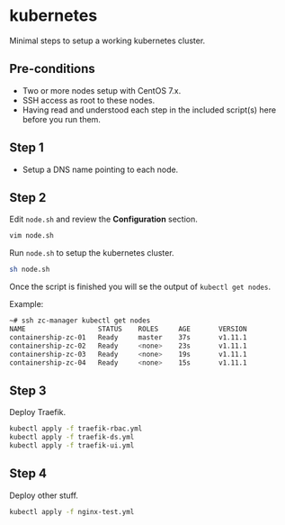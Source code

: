 # kubernetes

Minimal steps to setup a working kubernetes cluster.

## Pre-conditions

- Two or more nodes setup with CentOS 7.x.
- SSH access as root to these nodes.
- Having read and understood each step in the included script(s) here before you run them.

## Step 1

- Setup a DNS name pointing to each node.

## Step 2

Edit `node.sh` and review the **Configuration** section.

```bash
vim node.sh
```

Run `node.sh` to setup the kubernetes cluster.

```bash
sh node.sh
```

Once the script is finished you will se the output of `kubectl get nodes`.

Example:

```bash
~# ssh zc-manager kubectl get nodes
NAME                  STATUS    ROLES     AGE       VERSION
containership-zc-01   Ready     master    37s       v1.11.1
containership-zc-02   Ready     <none>    23s       v1.11.1
containership-zc-03   Ready     <none>    19s       v1.11.1
containership-zc-04   Ready     <none>    15s       v1.11.1
```

## Step 3

Deploy Traefik.

```bash
kubectl apply -f traefik-rbac.yml
kubectl apply -f traefik-ds.yml
kubectl apply -f traefik-ui.yml
```

## Step 4

Deploy other stuff.

```bash
kubectl apply -f nginx-test.yml
```
